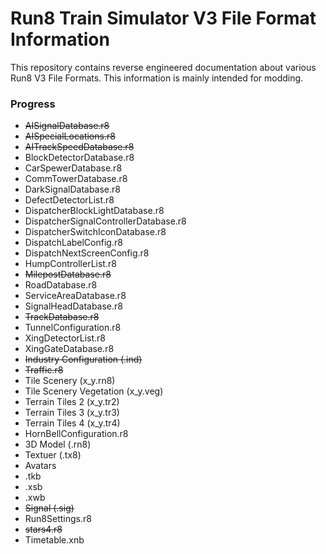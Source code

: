 # Run8 Train Simulator V3 File Format Information

This repository contains reverse engineered documentation about various Run8 V3 File Formats. This information is mainly intended for modding.

### Progress

- ~~AISignalDatabase.r8~~
- ~~AISpecialLocations.r8~~
- ~~AITrackSpeedDatabase.r8~~
- BlockDetectorDatabase.r8
- CarSpewerDatabase.r8
- CommTowerDatabase.r8
- DarkSignalDatabase.r8
- DefectDetectorList.r8
- DispatcherBlockLightDatabase.r8
- DispatcherSignalControllerDatabase.r8
- DispatcherSwitchIconDatabase.r8
- DispatchLabelConfig.r8
- DispatchNextScreenConfig.r8
- HumpControllerList.r8
- ~~MilepostDatabase.r8~~
- RoadDatabase.r8
- ServiceAreaDatabase.r8
- SignalHeadDatabase.r8
- ~~TrackDatabase.r8~~
- TunnelConfiguration.r8
- XingDetectorList.r8
- XingGateDatabase.r8
- ~~Industry Configuration (.ind)~~
- ~~Traffic.r8~~
- Tile Scenery (x_y.rn8)
- Tile Scenery Vegetation (x_y.veg)
- Terrain Tiles 2 (x_y.tr2)
- Terrain Tiles 3 (x_y.tr3)
- Terrain Tiles 4 (x_y.tr4)
- HornBellConfiguration.r8
- 3D Model (.rn8)
- Textuer (.tx8)
- Avatars
- .tkb
- .xsb
- .xwb
- ~~Signal (.sig)~~
- Run8Settings.r8
- ~~stars4.r8~~
- Timetable.xnb
